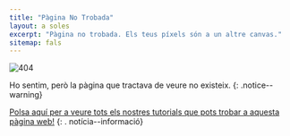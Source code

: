 ```yaml
---
title: "Pàgina No Trobada"
layout: a soles
excerpt: "Pàgina no trobada. Els teus píxels són a un altre canvas."
sitemap: fals
---
```


![404](/images/404.jpg)

Ho sentim, però la pàgina que tractava de veure no existeix.
{: .notice--warning}

[Polsa aquí per a veure tots els nostres tutorials que pots trobar a aquesta pàgina web!](site-navigation)
{: . notícia--informació}
